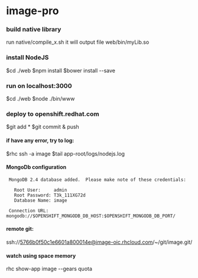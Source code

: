 # image-pro

### build native library
 run native/compile_x.sh
 it will output file web/bin/myLib.so

### install NodeJS
 $cd ./web
 $npm install
 $bower install --save

### run on localhost:3000
 $cd ./web
 $node ./bin/www

### deploy to openshift.redhat.com
 $git add * 
 $git commit & push
  
#### if have any error, try to log:
 $rhc ssh -a image
 $tail app-root/logs/nodejs.log

#### MongoDb configuration
````
 MongoDB 2.4 database added.  Please make note of these credentials:

   Root User:     admin
   Root Password: T3k_111XG72d
   Database Name: image

 Connection URL: mongodb://$OPENSHIFT_MONGODB_DB_HOST:$OPENSHIFT_MONGODB_DB_PORT/
````

#### remote git:
ssh://5766b0f50c1e6601a800014e@image-oic.rhcloud.com/~/git/image.git/

#### watch using space memory
 rhc show-app image --gears quota
